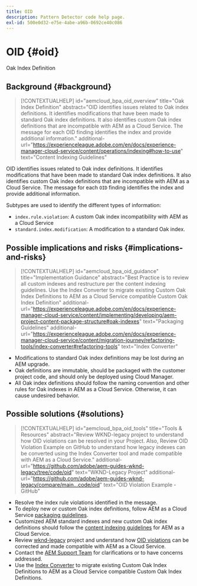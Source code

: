 ```yaml
---
title: OID
description: Pattern Detector code help page.
exl-id: 500e0d32-e75e-4abe-a96b-0692ce40c086
---
```

# OID {#oid}

Oak Index Definition

## Background {#background}

>[!CONTEXTUALHELP]
>id="aemcloud_bpa_oid_overview"
>title="Oak Index Definition"
>abstract="OID identifies issues related to Oak index definitions. It identifies modifications that have been made to standard Oak index definitions. It also identifies custom Oak index definitions that are incompatible with AEM as a Cloud Service. The message for each OID finding identifies the index and provide additional information."
>additional-url="https://experienceleague.adobe.com/en/docs/experience-manager-cloud-service/content/operations/indexing#how-to-use" text="Content Indexing Guidelines"

OID identifies issues related to Oak index definitions. It identifies modifications that have been made to standard Oak index definitions. It also identifies custom Oak index definitions that are incompatible with AEM as a Cloud Service. The message for each `OID` finding identifies the index and provide additional information.

Subtypes are used to identify the different types of information:

* `index.rule.violation`: A custom Oak index incompatibility with AEM as a Cloud Service
* `standard.index.modification`: A modification to a standard Oak index.

## Possible implications and risks {#implications-and-risks}

>[!CONTEXTUALHELP]
>id="aemcloud_bpa_oid_guidance"
>title="Implementation Guidance"
>abstract="Best Practice is to review all custom indexes and restructure per the content indexing guidelines. Use the Index Converter to migrate existing Custom Oak Index Definitions to AEM as a Cloud Service compatible Custom Oak Index Definition"
>additional-url="https://experienceleague.adobe.com/en/docs/experience-manager-cloud-service/content/implementing/developing/aem-project-content-package-structure#oak-indexes" text="Packaging Guidelines"
>additional-url="https://experienceleague.adobe.com/en/docs/experience-manager-cloud-service/content/migration-journey/refactoring-tools/index-converter#refactoring-tools" text="Index Converter"

* Modifications to standard Oak index definitions may be lost during an AEM upgrade.
* Oak definitions are immutable, should be packaged with the customer project code, and should only be deployed using Cloud Manager.
* All Oak index definitions should follow the naming convention and other rules for Oak indexes in AEM as a Cloud Service. Otherwise, it can cause undesired behavior.

## Possible solutions {#solutions}

>[!CONTEXTUALHELP]
>id="aemcloud_bpa_oid_tools"
>title="Tools & Resources"
>abstract="Review WKND-legacy project to understand how OID violations can be resolved in your Project. Also, Review OID Violation Example on GitHub to understand how legacy indexes can be converted using the Index Converter tool and made compatible with AEM as a Cloud Service."
>additional-url="https://github.com/adobe/aem-guides-wknd-legacy/tree/code/oid" text="WKND-Legacy Project"
>additional-url="https://github.com/adobe/aem-guides-wknd-legacy/compare/main...code/oid" text="OID Violation Example - GitHub"

* Resolve the index rule violations identified in the message.
* To deploy new or custom Oak index definitions, follow AEM as a Cloud Service [packaging guidelines](https://experienceleague.adobe.com/en/docs/experience-manager-cloud-service/content/implementing/developing/aem-project-content-package-structure).
* Customized AEM standard indexes and new custom Oak index definitions should follow the [content indexing guidelines](https://experienceleague.adobe.com/en/docs/experience-manager-cloud-service/content/operations/indexing#preparing-the-new-index-definition) for AEM as a Cloud Service.
* Review [wknd-legacy](https://github.com/adobe/aem-guides-wknd-legacy/tree/code/oid) project and understand how [OID violations](https://github.com/adobe/aem-guides-wknd-legacy/compare/main...code/oid) can be corrected and made compatible with AEM as a Cloud Service.
* Contact the [AEM Support Team](https://helpx.adobe.com/enterprise/using/support-for-experience-cloud.html) for clarifications or to have concerns addressed.
* Use the [Index Converter](https://experienceleague.adobe.com/en/docs/experience-manager-cloud-service/content/migration-journey/refactoring-tools/index-converter#refactoring-tools) to migrate existing Custom Oak Index Definitions to AEM as a Cloud Service compatible Custom Oak Index Definitions.
